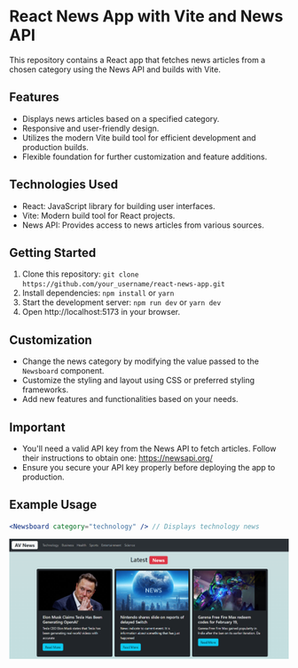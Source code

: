 # React News App with Vite and News API

This repository contains a React app that fetches news articles from a chosen category using the News API and builds with Vite.

## Features

- Displays news articles based on a specified category.
- Responsive and user-friendly design.
- Utilizes the modern Vite build tool for efficient development and production builds.
- Flexible foundation for further customization and feature additions.

## Technologies Used

- React: JavaScript library for building user interfaces.
- Vite: Modern build tool for React projects.
- News API: Provides access to news articles from various sources.

## Getting Started

1. Clone this repository: `git clone https://github.com/your_username/react-news-app.git`
2. Install dependencies: `npm install` or `yarn`
3. Start the development server: `npm run dev` or `yarn dev`
4. Open http://localhost:5173 in your browser.

## Customization

- Change the news category by modifying the value passed to the `Newsboard` component.
- Customize the styling and layout using CSS or preferred styling frameworks.
- Add new features and functionalities based on your needs.

## Important

- You'll need a valid API key from the News API to fetch articles. Follow their instructions to obtain one: https://newsapi.org/
- Ensure you secure your API key properly before deploying the app to production.

## Example Usage

```jsx
<Newsboard category="technology" /> // Displays technology news
```
![Technology Image](src/assets/technology.png)

